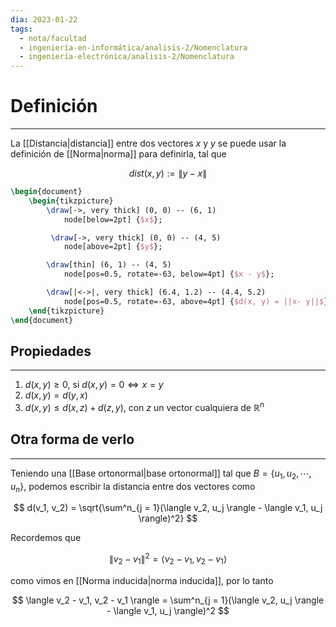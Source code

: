```yaml
---
dia: 2023-01-22
tags:
  - nota/facultad
  - ingeniería-en-informática/analisis-2/Nomenclatura
  - ingeniería-electrónica/analisis-2/Nomenclatura
---
```

# Definición
---
La [[Distancia|distancia]] entre dos vectores $x$ y $y$ se puede usar la definición de [[Norma|norma]] para definirla, tal que

$$dist(x, y) := \lVert y - x \rVert$$

```tikz
\begin{document}
	\begin{tikzpicture}
		\draw[->, very thick] (0, 0) -- (6, 1)
			node[below=2pt] {$x$};

		 \draw[->, very thick] (0, 0) -- (4, 5)
			node[above=2pt] {$y$};

		\draw[thin] (6, 1) -- (4, 5)
			node[pos=0.5, rotate=-63, below=4pt] {$x - y$};

		\draw[|<->|, very thick] (6.4, 1.2) -- (4.4, 5.2)
			node[pos=0.5, rotate=-63, above=4pt] {$d(x, y) = ||x- y||$};
	\end{tikzpicture}
\end{document}
```


## Propiedades
---
1. $d(x, y) \ge 0$, si $d(x, y) = 0 \iff x = y$
2. $d(x, y) = d(y, x)$
3. $d(x, y) \le d(x, z) + d(z, y)$, con $z$ un vector cualquiera de $\mathbb{R}^n$

## Otra forma de verlo
---
Teniendo una [[Base ortonormal|base ortonormal]] tal que $B = \{u_1, u_2, \cdots, u_n \}$, podemos escribir la distancia entre dos vectores como

$$ d(v_1, v_2) = \sqrt{\sum^n_{j = 1}(\langle v_2, u_j \rangle - \langle v_1, u_j \rangle)^2} $$

Recordemos que 

$$ \lVert v_2 - v_1 \rVert^2 = \langle v_2 - v_1, v_2 - v_1 \rangle $$ 

como vimos en [[Norma inducida|norma inducida]], por lo tanto 

$$ \langle v_2 - v_1, v_2 - v_1 \rangle = \sum^n_{j = 1}(\langle v_2, u_j \rangle - \langle v_1, u_j \rangle)^2 $$